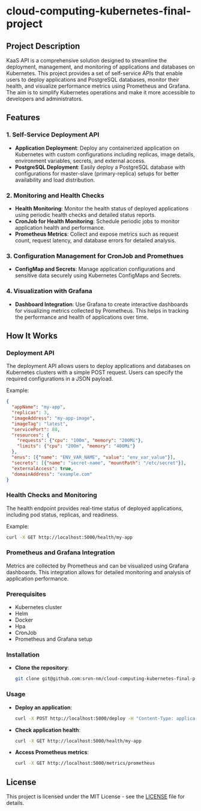 # cloud-computing-kubernetes-final-project

## Project Description

KaaS API is a comprehensive solution designed to streamline the deployment, management, and monitoring of applications and databases on Kubernetes. This project provides a set of self-service APIs that enable users to deploy applications and PostgreSQL databases, monitor their health, and visualize performance metrics using Prometheus and Grafana. The aim is to simplify Kubernetes operations and make it more accessible to developers and administrators.

## Features

### 1. **Self-Service Deployment API**
- **Application Deployment**: Deploy any containerized application on Kubernetes with custom configurations including replicas, image details, environment variables, secrets, and external access.
- **PostgreSQL Deployment**: Easily deploy a PostgreSQL database with configurations for master-slave (primary-replica) setups for better availability and load distribution.

### 2. **Monitoring and Health Checks**
- **Health Monitoring**: Monitor the health status of deployed applications using periodic health checks and detailed status reports.
- **CronJob for Health Monitoring**: Schedule periodic jobs to monitor application health and performance.
- **Prometheus Metrics**: Collect and expose metrics such as request count, request latency, and database errors for detailed analysis.

### 3. **Configuration Management for CronJob and Promethues**
- **ConfigMap and Secrets**: Manage application configurations and sensitive data securely using Kubernetes ConfigMaps and Secrets.

### 4. **Visualization with Grafana**
- **Dashboard Integration**: Use Grafana to create interactive dashboards for visualizing metrics collected by Prometheus. This helps in tracking the performance and health of applications over time.

## How It Works

### Deployment API

The deployment API allows users to deploy applications and databases on Kubernetes clusters with a simple POST request. Users can specify the required configurations in a JSON payload.

Example:
```json
{
  "appName": "my-app",
  "replicas": 3,
  "imageAddress": "my-app-image",
  "imageTag": "latest",
  "servicePort": 80,
  "resources": {
    "requests": {"cpu": "100m", "memory": "200Mi"},
    "limits": {"cpu": "200m", "memory": "400Mi"}
  },
  "envs": [{"name": "ENV_VAR_NAME", "value": "env_var_value"}],
  "secrets": [{"name": "secret-name", "mountPath": "/etc/secret"}],
  "externalAccess": true,
  "domainAddress": "example.com"
}
```

### Health Checks and Monitoring

The health endpoint provides real-time status of deployed applications, including pod status, replicas, and readiness.

Example:

```bash
curl -X GET http://localhost:5000/health/my-app
```

### Prometheus and Grafana Integration

Metrics are collected by Prometheus and can be visualized using Grafana dashboards. This integration allows for detailed monitoring and analysis of application performance.

### Prerequisites

- Kubernetes cluster
- Helm
- Docker
- Hpa
- CronJob
- Prometheus and Grafana setup

### Installation
 - **Clone the repository**:
    ```bash
    git clone git@github.com:srvn-nm/cloud-computing-kubernetes-final-project.git
    ```

### Usage

- **Deploy an application**:
    ```bash
    curl -X POST http://localhost:5000/deploy -H "Content-Type: application/json" -d '{"appName": "my-app", ...}'
    ```

- **Check application health**:
    ```bash
    curl -X GET http://localhost:5000/health/my-app
    ```

- **Access Prometheus metrics**:
    ```bash
    curl -X GET http://localhost:5000/metrics/prometheus
    ```

## License

This project is licensed under the MIT License - see the [LICENSE](LICENSE) file for details.
